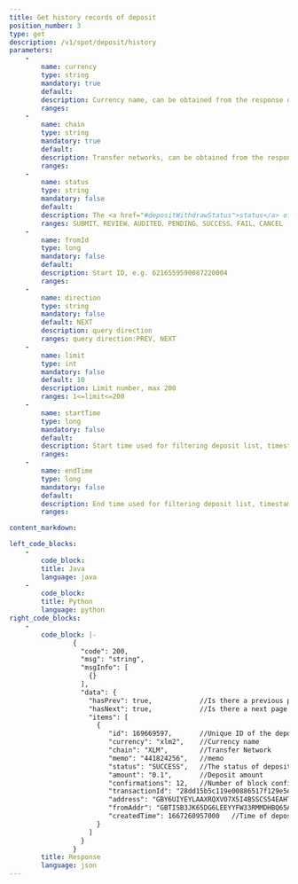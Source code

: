 ```yaml
---
title: Get history records of deposit 
position_number: 3
type: get
description: /v1/spot/deposit/history
parameters:
    -
        name: currency
        type: string
        mandatory: true
        default:
        description: Currency name, can be obtained from the response of "Get the supported currencies for deposit or withdrawal" API
        ranges:
    -
        name: chain
        type: string
        mandatory: true
        default:
        description: Transfer networks, can be obtained from the response of "Get the supported currencies for deposit or withdrawal" API
        ranges:
    -
        name: status
        type: string
        mandatory: false
        default:
        description: The <a href="#depositWithdrawStatus">status</a> of deposit
        ranges: SUBMIT、REVIEW、AUDITED、PENDING、SUCCESS、FAIL、CANCEL
    -
        name: fromId
        type: long
        mandatory: false
        default:
        description: Start ID, e.g. 6216559590087220004
        ranges:
    -
        name: direction
        type: string
        mandatory: false
        default: NEXT
        description: query direction
        ranges: query direction:PREV, NEXT
    -
        name: limit
        type: int
        mandatory: false
        default: 10
        description: Limit number, max 200
        ranges: 1<=limit<=200
    -
        name: startTime
        type: long
        mandatory: false
        default:
        description: Start time used for filtering deposit list, timestamp in milliseconds
        ranges:
    -
        name: endTime
        type: long
        mandatory: false
        default:
        description: End time used for filtering deposit list, timestamp in milliseconds
        ranges:

content_markdown: 

left_code_blocks:
    -
        code_block:
        title: Java
        language: java
    -
        code_block:
        title: Python
        language: python
right_code_blocks:
    -
        code_block: |-
                {
                  "code": 200,
                  "msg": "string",
                  "msgInfo": [
                    {}
                  ],
                  "data": {
                    "hasPrev": true,            //Is there a previous page
                    "hasNext": true,            //Is there a next page
                    "items": [
                      {
                         "id": 169669597,       //Unique ID of the deposit record
                         "currency": "xlm2",    //Currency name
                         "chain": "XLM",        //Transfer Network
                         "memo": "441824256",   //memo
                         "status": "SUCCESS",   //The status of deposit
                         "amount": "0.1",       //Deposit amount
                         "confirmations": 12,   //Number of block confirmations
                         "transactionId": "28dd15b5c119e00886517f129e5e1f8283f0286b277bcd3cd1f95f7fd4a1f7fc",   //Unique ID of transaction
                         "address": "GBY6UIYEYLAAXRQXVO7X5I4BSSCS54EAHTUILXWMW6ONPM3PNEA3LWEC",     //Target address of deposit
                         "fromAddr": "GBTISB3JK65DG6LEEYYFW33RMMDHBQ65AEUPE5VDBTCLYYFS533FTG6Q",    //From address of deposit
                         "createdTime": 1667260957000   //Time of deposit record in millisecondstime
                      }
                    ]
                  }
                }
        title: Response
        language: json
---
```


